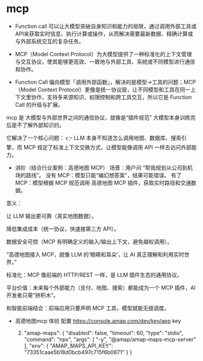 # mcp

- Function call 可以让大模型突破自身知识和能力的局限，通过调用外部工具或API来获取实时信息、执行计算或操作，从而解决需要最新数据、精确计算或与外部系统交互的复杂任务。

- MCP（Model Context Protocol）为大模型提供了一种标准化的上下文管理与交互协议，使其能够更高效、一致地与外部工具、系统或不同模型进行通信和协作。

- Function Call 偏向模型「调用外部函数」，解决的是模型→工具的问题；MCP（Model Context Protocol）更像是统一协议层，让不同模型和工具在同一上下文里协作，支持多来源知识、权限控制和跨工具交互，所以它是 Function Call 的升级与扩展。

mcp 是 大模型与外部世界之间的通信协议，就像是“插件规范” 
大模型本身训练完后是不了解外部知识的。

它解决了一个核心问题：
👉 LLM 本身不知道怎么调用地图、数据库、搜索引擎，而 MCP 规定了标准上下文交换方式，让模型能像调用 API 一样去访问外部能力。

- 进阶（结合行业案例：高德地图 MCP）
场景：用户问 “帮我规划从公司到机场的路线”。
没有 MCP：模型只能“编幻想答案”，结果可能错误。
有了 MCP：模型根据 MCP 规范调用 高德地图 MCP 插件，获取实时路径和交通数据。

意义：

让 LLM 输出更可靠（真实地图数据）。

降低集成成本（统一协议，快速接第三方 API）。

数据安全可控（MCP 有明确定义的输入/输出上下文，避免越权调用）。

“高德地图接入 MCP，就像 LLM 的‘眼睛和耳朵’，让 AI 真正理解和利用实时世界。”

标准化：MCP 像前端的 HTTP/REST 一样，是 LLM 插件生态的通用协议。

平台价值：未来每个外部能力（支付、地图、搜索）都能成为一个 MCP 插件，AI 开发者只需“拼积木”。

和智能前端结合：前端应用只要声明 MCP 工具，模型就能无缝调度。


- 高德地图mcp 体验
    配置 
    https://console.amap.com/dev/key/app key

    2. "amap-maps": {
      "disabled": false,
      "timeout": 60,
      "type": "stdio",
      "command": "npx",
      "args": [
        "-y",
        "@amap/amap-maps-mcp-server"
      ],
      "env": {
        "AMAP_MAPS_API_KEY": "73351caae5b18d0bcb497c715f6b0871"
      }
    } 